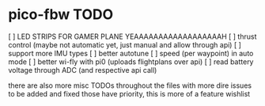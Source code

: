 # pico-fbw TODO

[ ] LED STRIPS FOR GAMER PLANE YEAAAAAAAAAAAAAAAAAAH
[ ] thrust control (maybe not automatic yet, just manual and allow through api)
[ ] support more IMU types
[ ] better autotune
[ ] speed (per waypoint) in auto mode
[ ] better wi-fly with pi0 (uploads flightplans over api)
[ ] read battery voltage through ADC (and respective api call)

there are also more misc TODOs throughout the files with more dire issues to be added and fixed
those have priority, this is more of a feature wishlist
